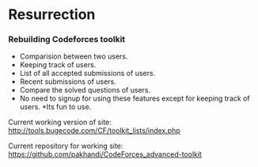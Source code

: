 # Resurrection

### Rebuilding Codeforces toolkit
	
* Comparision between two users.
* Keeping track of users.
* List of all accepted submissions of users.
* Recent submissions of users.
* Compare the solved questions of users.
* No need to signup for using these features except for keeping track of users.
*Its fun to use.

Current working version of site: http://tools.bugecode.com/CF/toolkit_lists/index.php

Current repository for working site: https://github.com/pakhandi/CodeForces_advanced-toolkit

